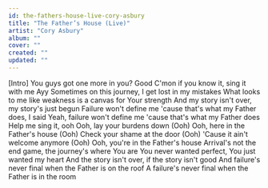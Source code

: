 ```yaml
---
id: the-fathers-house-live-cory-asbury
title: "The Father’s House (Live)"
artist: "Cory Asbury"
album: ""
cover: ""
created: ""
updated: ""
---
```


[Intro]
You guys got one more in you?
Good
C'mon if you know it, sing it with me
Ayy
Sometimes on this journey, I get lost in my mistakes
What looks to me like weakness is a canvas for Your strength
And my story isn't over, my story's just begun
Failure won't define me 'cause that's what my Father does, I said
Yeah, failure won't define me 'cause that's what my Father does
Help me sing it, ooh
Ooh, lay your burdens down (Ooh)
Ooh, here in the Father's house (Ooh)
Check your shame at the door (Ooh)
'Cause it ain't wеlcome anymore (Ooh)
Ooh, you're in thе Father's house
Arrival's not the end game, the journey's where You are
You never wanted perfect, You just wanted my heart
And the story isn't over, if the story isn't good
And failure's never final when the Father is on the roof
A failure's never final when the Father is in the room